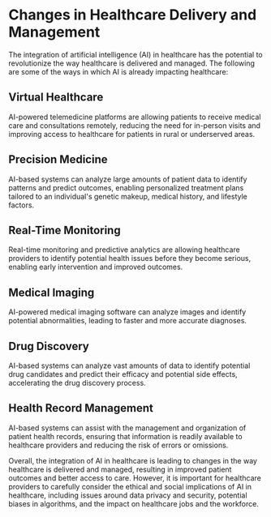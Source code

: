 Changes in Healthcare Delivery and Management
====================================================================================

The integration of artificial intelligence (AI) in healthcare has the potential to revolutionize the way healthcare is delivered and managed. The following are some of the ways in which AI is already impacting healthcare:

Virtual Healthcare
------------------

AI-powered telemedicine platforms are allowing patients to receive medical care and consultations remotely, reducing the need for in-person visits and improving access to healthcare for patients in rural or underserved areas.

Precision Medicine
------------------

AI-based systems can analyze large amounts of patient data to identify patterns and predict outcomes, enabling personalized treatment plans tailored to an individual's genetic makeup, medical history, and lifestyle factors.

Real-Time Monitoring
--------------------

Real-time monitoring and predictive analytics are allowing healthcare providers to identify potential health issues before they become serious, enabling early intervention and improved outcomes.

Medical Imaging
---------------

AI-powered medical imaging software can analyze images and identify potential abnormalities, leading to faster and more accurate diagnoses.

Drug Discovery
--------------

AI-based systems can analyze vast amounts of data to identify potential drug candidates and predict their efficacy and potential side effects, accelerating the drug discovery process.

Health Record Management
------------------------

AI-based systems can assist with the management and organization of patient health records, ensuring that information is readily available to healthcare providers and reducing the risk of errors or omissions.

Overall, the integration of AI in healthcare is leading to changes in the way healthcare is delivered and managed, resulting in improved patient outcomes and better access to care. However, it is important for healthcare providers to carefully consider the ethical and social implications of AI in healthcare, including issues around data privacy and security, potential biases in algorithms, and the impact on healthcare jobs and the workforce.
